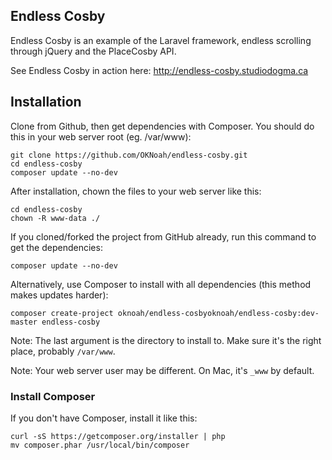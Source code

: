 ## Endless Cosby

Endless Cosby is an example of the Laravel framework, endless scrolling through jQuery and the PlaceCosby API.

See Endless Cosby in action here: http://endless-cosby.studiodogma.ca

## Installation

Clone from Github, then get dependencies with Composer. You should do this in your web server root (eg. /var/www):

	git clone https://github.com/OKNoah/endless-cosby.git
	cd endless-cosby
	composer update --no-dev

After installation, chown the files to your web server like this:

	cd endless-cosby
	chown -R www-data ./

If you cloned/forked the project from GitHub already, run this command to get the dependencies:

	composer update --no-dev

Alternatively, use Composer to install with all dependencies (this method makes updates harder):

    composer create-project oknoah/endless-cosbyoknoah/endless-cosby:dev-master endless-cosby

Note: The last argument is the directory to install to. Make sure it's the right place, probably `/var/www`.

Note: Your web server user may be different. On Mac, it's `_www` by default.

### Install Composer

If you don't have Composer, install it like this:

    curl -sS https://getcomposer.org/installer | php
    mv composer.phar /usr/local/bin/composer